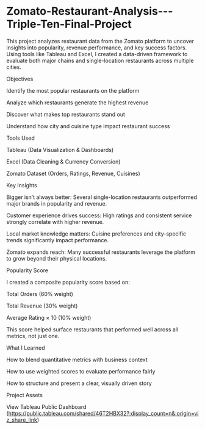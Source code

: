 # Zomato-Restaurant-Analysis---Triple-Ten-Final-Project
This project analyzes restaurant data from the Zomato platform to uncover insights into popularity, revenue performance, and key success factors. Using tools like Tableau and Excel, I created a data-driven framework to evaluate both major chains and single-location restaurants across multiple cities.

Objectives

Identify the most popular restaurants on the platform

Analyze which restaurants generate the highest revenue

Discover what makes top restaurants stand out

Understand how city and cuisine type impact restaurant success

 Tools Used
 
Tableau (Data Visualization & Dashboards)

Excel (Data Cleaning & Currency Conversion)

Zomato Dataset (Orders, Ratings, Revenue, Cuisines)

 Key Insights
 
Bigger isn’t always better: Several single-location restaurants outperformed major brands in popularity and revenue.

Customer experience drives success: High ratings and consistent service strongly correlate with higher revenue.

Local market knowledge matters: Cuisine preferences and city-specific trends significantly impact performance.

Zomato expands reach: Many successful restaurants leverage the platform to grow beyond their physical locations.

 Popularity Score
 
I created a composite popularity score based on:

Total Orders (60% weight)

Total Revenue (30% weight)

Average Rating × 10 (10% weight)

This score helped surface restaurants that performed well across all metrics, not just one.

 What I Learned
 
How to blend quantitative metrics with business context

How to use weighted scores to evaluate performance fairly

How to structure and present a clear, visually driven story

 Project Assets
 
 View Tableau Public Dashboard (https://public.tableau.com/shared/46T2HBX32?:display_count=n&:origin=viz_share_link)









